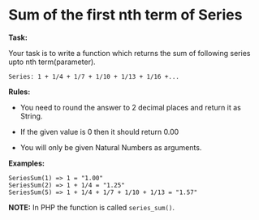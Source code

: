 # Sum of the first nth term of Series

<b>Task:</b>

Your task is to write a function which returns the sum of following series upto nth term(parameter).
```
Series: 1 + 1/4 + 1/7 + 1/10 + 1/13 + 1/16 +...
```
<b>Rules:</b>

- You need to round the answer to 2 decimal places and return it as String.

- If the given value is 0 then it should return 0.00

- You will only be given Natural Numbers as arguments.

<b>Examples:</b>
```
SeriesSum(1) => 1 = "1.00"
SeriesSum(2) => 1 + 1/4 = "1.25"
SeriesSum(5) => 1 + 1/4 + 1/7 + 1/10 + 1/13 = "1.57"
```
<b>NOTE:</b> In PHP the function is called `series_sum()`.
